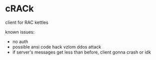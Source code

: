 # cRACk
client for RAC kettles

known issues:
- no auth
- possible ansi code hack vzlom ddos attack
- if server's messages get less than before, client gonna crash or idk
